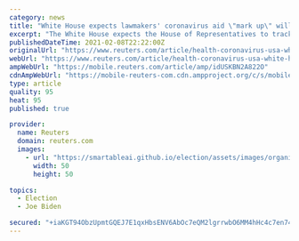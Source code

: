 ```yaml
---
category: news
title: "White House expects lawmakers' coronavirus aid \"mark up\" will track closely to Biden's plan"
excerpt: "The White House expects the House of Representatives to track closely to President Joe Biden's coronavirus relief plan as it marks up its latest round of legislation to blunt the effects of the COVID-19 pandemic,"
publishedDateTime: 2021-02-08T22:22:00Z
originalUrl: "https://www.reuters.com/article/health-coronavirus-usa-white-house/white-house-expects-lawmakers-coronavirus-aid-mark-up-will-track-closely-to-bidens-plan-idUSW1N2JA017"
webUrl: "https://www.reuters.com/article/health-coronavirus-usa-white-house/white-house-expects-lawmakers-coronavirus-aid-mark-up-will-track-closely-to-bidens-plan-idUSW1N2JA017"
ampWebUrl: "https://mobile.reuters.com/article/amp/idUSKBN2A822O"
cdnAmpWebUrl: "https://mobile-reuters-com.cdn.ampproject.org/c/s/mobile.reuters.com/article/amp/idUSKBN2A822O"
type: article
quality: 95
heat: 95
published: true

provider:
  name: Reuters
  domain: reuters.com
  images:
    - url: "https://smartableai.github.io/election/assets/images/organizations/reuters.com-50x50.jpg"
      width: 50
      height: 50

topics:
  - Election
  - Joe Biden

secured: "+iaKGT94ObzUpmtGQEJ7E1qxHbsENV6AbOc7eQM2lgrrwbO6MM4hHc4c7en74kiEqPMlIhM7Qdnxgn8hMuzIZh6qOxlZGmPsd4e5wgB2s2NFRglfEnGFrf3fBJHkJhbDJGMNNzyRsZj8qmgbcs7c9CZib8iWkiPZ38rF45S3QPYxuMaP8Ug56X7Tqz09rf4uAmblBOxIk+nSJdSJzu5IPSsqciP2ZwU5xA48jmIZVeIc0Gbwo1yA/NkgupGUCK+Nu+fMSJinZW4sP6RxRJfwfWxembKnsgWbt5mmy3setwqt4BmnbeiQszWUM+5oaPQN9nm33UTjX1+ZWE82AycwN8elSA3Ghsr9Yu8rUiHShHM=;VGhgCMtxNZJAAUqs4hKg5A=="
---
```


